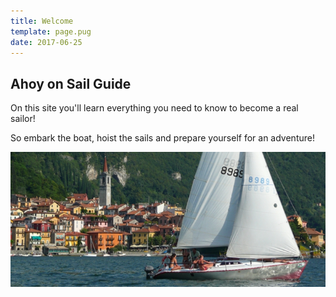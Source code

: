 ```yaml
---
title: Welcome
template: page.pug
date: 2017-06-25
---
```


<div id="home">
  <h2>Ahoy on Sail Guide</h2>

  <p>On this site you'll learn everything you need to know
    to become a real sailor!</p>

  <p>So embark the boat, hoist the sails
    and prepare yourself for an adventure!</p>

  <img
    src="images/segelboot.jpg"
    alt="A sailing boat"
    title="A sailing boat" />
</div>
